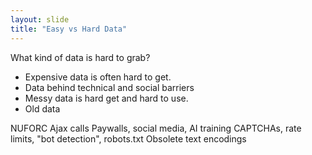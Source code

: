 ```yaml
---
layout: slide
title: "Easy vs Hard Data"
---
```


What kind of data is hard to grab?

- Expensive data is often hard to get.
- Data behind technical and social barriers
- Messy data is hard get and hard to use.
- Old data

<aside markdown="1" class="notes">
NUFORC Ajax calls
Paywalls, social media, AI training
CAPTCHAs, rate limits, "bot detection", robots.txt
Obsolete text encodings
</aside>